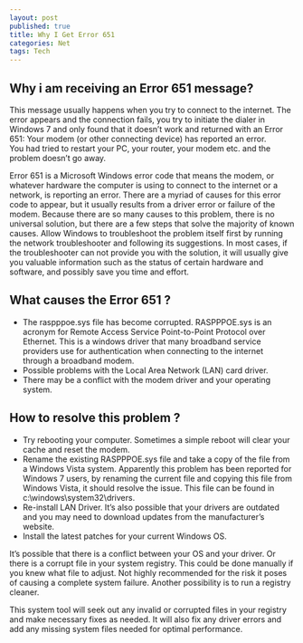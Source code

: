 ```yaml
---
layout: post
published: true
title: Why I Get Error 651
categories: Net
tags: Tech
---
```

## Why i am receiving an Error 651 message? 

This message usually happens when you try to connect to the internet. The error appears and the connection fails, you try to initiate the dialer in Windows 7 and only found that it doesn’t work and returned with an Error 651: Your modem (or other connecting device) has reported an error.  
You had tried to restart your PC, your router, your modem etc. and the problem doesn’t go away.

Error 651 is a Microsoft Windows error code that means the modem, or whatever hardware the computer is using to connect to the internet or a network, is reporting an error. There are a myriad of causes for this error code to appear, but it usually results from a driver error or failure of the modem. Because there are so many causes to this problem, there is no universal solution, but there are a few steps that solve the majority of known causes. Allow Windows to troubleshoot the problem itself first by running the network troubleshooter and following its suggestions. In most cases, if the troubleshooter can not provide you with the solution, it will usually give you valuable information such as the status of certain hardware and software, and possibly save you time and effort.

## What causes the Error 651 ?

*   The raspppoe.sys file has become corrupted. RASPPPOE.sys is an acronym for Remote Access Service Point-to-Point Protocol over Ethernet. This is a windows driver that many broadband service providers use for authentication when connecting to the internet through a broadband modem.
*   Possible problems with the Local Area Network (LAN) card driver.
*   There may be a conflict with the modem driver and your operating system.

## How to resolve this problem ?

*   Try rebooting your computer. Sometimes a simple reboot will clear your cache and reset the modem.
*   Rename the existing RASPPPOE.sys file and take a copy of the file from a Windows Vista system. Apparently this problem has been reported for Windows 7 users, by renaming the current file and copying this file from Windows Vista, it should resolve the issue. This file can be found in c:\\windows\\system32\\drivers.
*   Re-install LAN Driver. It’s also possible that your drivers are outdated and you may need to download updates from the manufacturer’s website.
*   Install the latest patches for your current Windows OS.

It’s possible that there is a conflict between your OS and your driver. Or there is a corrupt file in your system registry. This could be done manually if you knew what file to adjust. Not highly recommended for the risk it poses of causing a complete system failure. Another possibility is to run a registry cleaner.

This system tool will seek out any invalid or corrupted files in your registry and make necessary fixes as needed. It will also fix any driver errors and add any missing system files needed for optimal performance.
